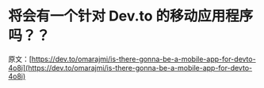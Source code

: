 # 将会有一个针对 Dev.to 的移动应用程序吗？？

原文：[https://dev.to/omarajmi/is-there-gonna-be-a-mobile-app-for-devto-4o8i](https://dev.to/omarajmi/is-there-gonna-be-a-mobile-app-for-devto-4o8i)
